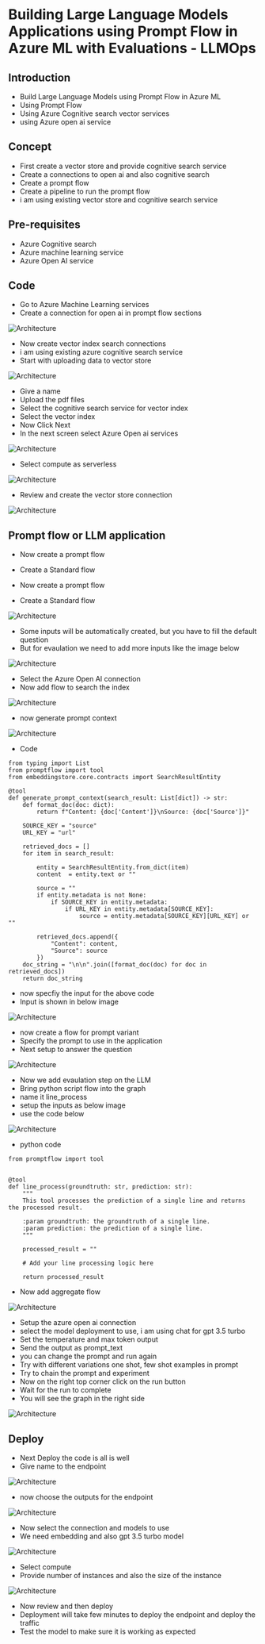 # Building Large Language Models Applications using Prompt Flow in Azure ML with Evaluations - LLMOps

## Introduction

- Build Large Language Models using Prompt Flow in Azure ML
- Using Prompt Flow
- Using Azure Cognitive search vector services
- using Azure open ai service

## Concept

- First create a vector store and provide cognitive search service
- Create a connections to open ai and also cognitive search
- Create a prompt flow
- Create a pipeline to run the prompt flow
- i am using existing vector store and cognitive search service

## Pre-requisites

- Azure Cognitive search
- Azure machine learning service
- Azure Open AI service

## Code

- Go to Azure Machine Learning services
- Create a connection for open ai in prompt flow sections

![Architecture](https://github.com/balakreshnan/Samples2023/blob/main/AzureML/Images/promptflowcog4.jpg "Architecture")

- Now create vector index search connections
- i am using existing azure cognitive search service
- Start with uploading data to vector store

![Architecture](https://github.com/balakreshnan/Samples2023/blob/main/AzureML/Images/promptflowcog1.jpg "Architecture")

- Give a name
- Upload the pdf files
- Select the cognitive search service for vector index
- Select the vector index
- Now Click Next
- In the next screen select Azure Open ai services

![Architecture](https://github.com/balakreshnan/Samples2023/blob/main/AzureML/Images/promptflowcog2.jpg "Architecture")

- Select compute as serverless

![Architecture](https://github.com/balakreshnan/Samples2023/blob/main/AzureML/Images/promptflowcog21.jpg "Architecture")

- Review and create the vector store connection

![Architecture](https://github.com/balakreshnan/Samples2023/blob/main/AzureML/Images/promptflowcog3.jpg "Architecture")

## Prompt flow or LLM application

- Now create a prompt flow
- Create a Standard flow

- Now create a prompt flow
- Create a Standard flow

![Architecture](https://github.com/balakreshnan/Samples2023/blob/main/AzureML/Images/promptflowcog5.jpg "Architecture")

- Some inputs will be automatically created, but you have to fill the default question
- But for evaulation we need to add more inputs like the image below

![Architecture](https://github.com/balakreshnan/Samples2023/blob/main/AzureML/Images/promptflowcog16.jpg "Architecture")

- Select the Azure Open AI connection
- Now add flow to search the index

![Architecture](https://github.com/balakreshnan/Samples2023/blob/main/AzureML/Images/promptflowcog7.jpg "Architecture")

- now generate prompt context

![Architecture](https://github.com/balakreshnan/Samples2023/blob/main/AzureML/Images/promptflowcog8.jpg "Architecture")

- Code

```
from typing import List
from promptflow import tool
from embeddingstore.core.contracts import SearchResultEntity

@tool
def generate_prompt_context(search_result: List[dict]) -> str:
    def format_doc(doc: dict):
        return f"Content: {doc['Content']}\nSource: {doc['Source']}"
    
    SOURCE_KEY = "source"
    URL_KEY = "url"
    
    retrieved_docs = []
    for item in search_result:

        entity = SearchResultEntity.from_dict(item)
        content  = entity.text or ""
        
        source = ""
        if entity.metadata is not None:
            if SOURCE_KEY in entity.metadata:
                if URL_KEY in entity.metadata[SOURCE_KEY]:
                    source = entity.metadata[SOURCE_KEY][URL_KEY] or ""
        
        retrieved_docs.append({
            "Content": content,
            "Source": source
        })
    doc_string = "\n\n".join([format_doc(doc) for doc in retrieved_docs])
    return doc_string
```

- now specfiy the input for the above code
- Input is shown in below image

![Architecture](https://github.com/balakreshnan/Samples2023/blob/main/AzureML/Images/promptflowcog9.jpg "Architecture")

- now create a flow for prompt variant
- Specify the prompt to use in the application
- Next setup to answer the question

![Architecture](https://github.com/balakreshnan/Samples2023/blob/main/AzureML/Images/promptflowcog10.jpg "Architecture")

- Now we add evaulation step on the LLM
- Bring python script flow into the graph
- name it line_process
- setup the inputs as below image
- use the code below
  
![Architecture](https://github.com/balakreshnan/Samples2023/blob/main/AzureML/Images/promptflowcog17.jpg "Architecture")

- python code

```
from promptflow import tool


@tool
def line_process(groundtruth: str, prediction: str):
    """
    This tool processes the prediction of a single line and returns the processed result.

    :param groundtruth: the groundtruth of a single line.
    :param prediction: the prediction of a single line.
    """

    processed_result = ""

    # Add your line processing logic here

    return processed_result
```

- Now add aggregate flow

![Architecture](https://github.com/balakreshnan/Samples2023/blob/main/AzureML/Images/promptflowcog18.jpg "Architecture")

- Setup the azure open ai connection
- select the model deployment to use, i am using chat for gpt 3.5 turbo
- Set the temperature and max token output
- Send the output as prompt_text
- you can change the prompt and run again
- Try with different variations one shot, few shot examples in prompt
- Try to chain the prompt and experiment
- Now on the right top corner click on the run button
- Wait for the run to complete
- You will see the graph in the right side

![Architecture](https://github.com/balakreshnan/Samples2023/blob/main/AzureML/Images/promptflowcog19.jpg "Architecture")

## Deploy

- Next Deploy the code is all is well
- Give name to the endpoint

![Architecture](https://github.com/balakreshnan/Samples2023/blob/main/AzureML/Images/promptflowcog12.jpg "Architecture")

- now choose the outputs for the endpoint

![Architecture](https://github.com/balakreshnan/Samples2023/blob/main/AzureML/Images/promptflowcog13.jpg "Architecture")

- Now select the connection and models to use
- We need embedding and also gpt 3.5 turbo model

![Architecture](https://github.com/balakreshnan/Samples2023/blob/main/AzureML/Images/promptflowcog14.jpg "Architecture")

- Select compute
- Provide number of instances and also the size of the instance

![Architecture](https://github.com/balakreshnan/Samples2023/blob/main/AzureML/Images/promptflowcog15.jpg "Architecture")

- Now review and then deploy
- Deployment will take few minutes to deploy the endpoint and deploy the traffic
- Test the model to make sure it is working as expected